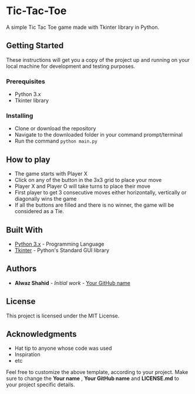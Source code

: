 
# Tic-Tac-Toe

A simple Tic Tac Toe game made with Tkinter library in Python.

## Getting Started

These instructions will get you a copy of the project up and running on your local machine for development and testing purposes.

### Prerequisites

-   Python 3.x
-   Tkinter library

### Installing

-   Clone or download the repository
-   Navigate to the downloaded folder in your command prompt/terminal
-   Run the command `python main.py`

## How to play

-   The game starts with Player X
-   Click on any of the button in the 3x3 grid to place your move
-   Player X and Player O will take turns to place their move
-   First player to get 3 consecutive moves either horizontally, vertically or diagonally wins the game
-   If all the buttons are filled and there is no winner, the game will be considered as a Tie.

## Built With

-   [Python 3.x](https://www.python.org/) - Programming Language
-   [Tkinter](https://docs.python.org/3/library/tk.html) - Python's Standard GUI library

## Authors

-   **Alwaz Shahid** - _Initial work_ - [Your GitHub name](https://github.com/alwaz-shahid)

## License

This project is licensed under the MIT License.

## Acknowledgments

-   Hat tip to anyone whose code was used
-   Inspiration
-   etc

Feel free to customize the above template, according to your project. Make sure to change the **Your name** , **Your GitHub name** and **LICENSE.md** to your project specific details.

